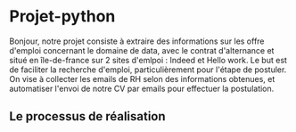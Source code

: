 # Projet-python
Bonjour, notre projet consiste à extraire des informations sur les offre d'emploi concernant le domaine de data, avec le contrat d'alternance et situé en île-de-france sur 2 sites d'emlpoi : Indeed et Hello work. Le but est de faciliter la recherche d'emploi, particulièrement pour l'étape de postuler. On vise à collecter les emails de RH selon des informations obtenues, et automatiser l'envoi de notre CV par emails pour effectuer la postulation.

## Le processus de réalisation
